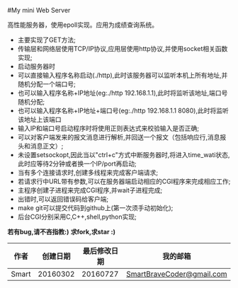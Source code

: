 #My mini Web Server

高性能服务器，使用epoll实现。应用为成绩查询系统。

* 主要实现了GET方法;
* 传输层和网络层使用TCP/IP协议,应用层使用http协议,并使用socket相关函数实现;
* 启动服务器时
 * 可以直接输入程序名称启动(./http),此时该服务器可以监听本机上所有地址,并随机分配一个端口号;
 * 也可以输入程序名称+IP地址(eg:./http 192.168.1.1),此时将监听该地址,端口号随机分配;
 * 也可以输入程序名称+IP地址+端口号(eg:./http 192.168.1.1 8080),此时将监听该地址上该端口
* 输入IP和端口号启动程序时将使用正则表达式来校验输入是否正确;
* 可以对客户端发来的报文消息进行解析,并回送一个报文（包括响应行,消息报头和消息正文）;
* 未设置setsockopt,因此当以"ctrl+c"方式中断服务器时,将进入time_wati状态,此时应等待2分钟或者换一个IP/port再启动;
* 当有多个连接请求时,创建多线程来完成客户端请求;
* 若请求行中URL带有参数,可以在服务器端启动相应的CGI程序来完成相应工作;
* 主程序创建子进程来完成CGI程序,并wait子进程完成;
* 出错时,可以返回错误码给客户端;
* make git可以提交代码到github上(第一次须手动初始化);
* 后台CGI分别采用C,C++,shell,python实现;

**若有bug,请不吝指教:)**
**求fork,求star :)**

|作者|创建日期|最后修改日期|我的邮箱|
|----|--------|------------|--------|
|Smart|20160302|20160727|SmartBraveCoder@gmail.com|
